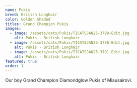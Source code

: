 ```yaml
---
name: Pukis
breed: British Longhair
color: Golden Shaded
titles: Grand Champion Pukis
images:
  - image: /assets/cats/Pukis/TICATSJAN25-3798-Edit.jpg
    alt: Pukis - British Longhair
  - image: /assets/cats/Pukis/TICATSJAN25-3796-Edit.jpg
    alt: Pukis - British Longhair
  - image: /assets/cats/Pukis/TICATSJAN25-3791-Edit.jpg
    alt: Pukis - British Longhair
featured: true
order: 1
---
```


Our boy Grand Champion Diamondglow Pukis of Miausairovi.
